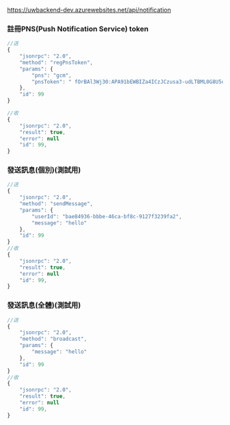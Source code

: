 
https://uwbackend-dev.azurewebsites.net/api/notification

### 註冊PNS(Push Notification Service) token

```js
//送
{
    "jsonrpc": "2.0",
    "method": "regPnsToken",
    "params": {
        "pns": "gcm",
        "pnsToken": " fOrBAl3Wj30:APA91bEWBIZa4ICzJCzusa3-udLTBML0G8U5oQmq_OcCF__ZnVpCzw_-UcFfidTBbhAN8CdsXhSO-mJk7zv4v8KKRxyM6UAt8KSbD3C7AMP-iIsuvgBbc8bXMellSzBtI-p4kZXWTXFvitCJ9UavwpNWMwD1hZ1MWA"
    },
    "id": 99
}

//收
{
    "jsonrpc": "2.0",
    "result": true,
    "error": null
    "id": 99,
}
```

### 發送訊息(個別)(測試用)

```js
//送
{
    "jsonrpc": "2.0",
    "method": "sendMessage",
    "params": {
        "userId": "bae84936-bbbe-46ca-bf8c-9127f3239fa2",
        "message": "hello"
    },
    "id": 99
}
//收
{
    "jsonrpc": "2.0",
    "result": true,
    "error": null
    "id": 99,
}
```

### 發送訊息(全體)(測試用)

```js
//送
{
    "jsonrpc": "2.0",
    "method": "broadcast",
    "params": {
        "message": "hello"
    },
    "id": 99
}
//收
{
    "jsonrpc": "2.0",
    "result": true,
    "error": null
    "id": 99,
}
```

